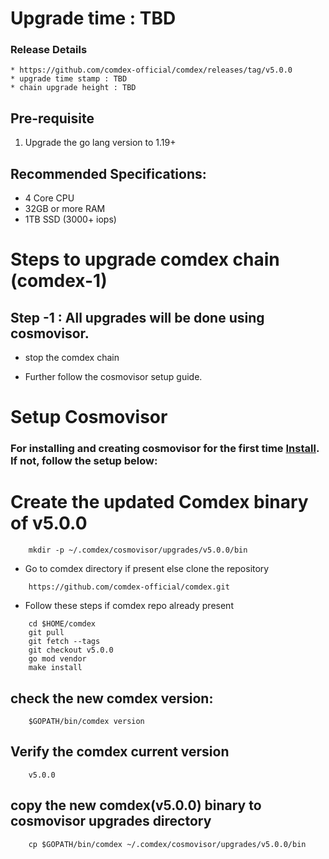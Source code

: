 # Upgrade time : TBD

### Release Details
    * https://github.com/comdex-official/comdex/releases/tag/v5.0.0
    * upgrade time stamp : TBD
    * chain upgrade height : TBD


## Pre-requisite
1. Upgrade the go lang version to 1.19+

## Recommended Specifications:
   * 4 Core CPU
   * 32GB or more RAM
   * 1TB SSD (3000+ iops)

# Steps to upgrade comdex chain (comdex-1)

## Step -1 : All upgrades will be done using cosmovisor.

* stop the comdex chain

* Further follow the cosmovisor setup guide.

# Setup Cosmovisor

### For installing and creating cosmovisor for the first time [Install](https://github.com/comdex-official/networks/blob/main/testnet/cosmovisor-setup.md). If not, follow the setup below:

# Create the updated Comdex binary of v5.0.0

```shell
    mkdir -p ~/.comdex/cosmovisor/upgrades/v5.0.0/bin
```
* Go to comdex directory if present else clone the repository

```shell
    https://github.com/comdex-official/comdex.git
```

* Follow these steps if comdex repo already present

```shell
    cd $HOME/comdex
    git pull
    git fetch --tags
    git checkout v5.0.0
    go mod vendor
    make install
```

## check the new comdex version:

```shell
    $GOPATH/bin/comdex version
```

## Verify the comdex current version

```shell
    v5.0.0
```
## copy the new comdex(v5.0.0) binary to cosmovisor upgrades directory

```shell
    cp $GOPATH/bin/comdex ~/.comdex/cosmovisor/upgrades/v5.0.0/bin
```
